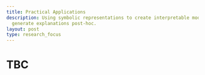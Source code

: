 ```yaml
---
title: Practical Applications
description: Using symbolic representations to create interpretable models and
  generate explanations post-hoc.
layout: post
type: research_focus
---
```

# TBC

